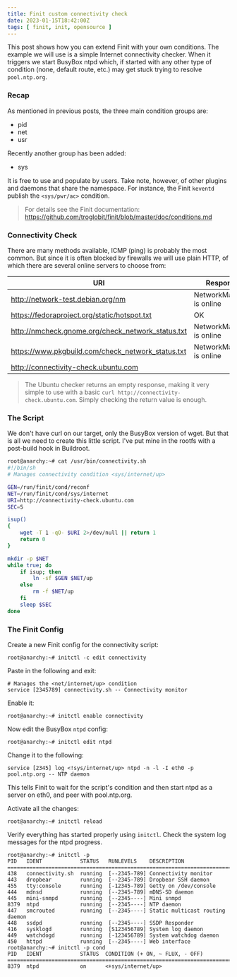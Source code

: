 ```yaml
---
title: Finit custom connectivity check
date: 2023-01-15T18:42:00Z
tags: [ finit, init, opensource ]
---
```


This post shows how you can extend Finit with your own conditions.  The
example we will use is a simple Internet connectivity checker.  When it
triggers we start BusyBox ntpd which, if started with any other type of
condition (none, default route, etc.) may get stuck trying to resolve
`pool.ntp.org`.

<!--more-->

### Recap

As mentioned in previous posts, the three main condition groups are:

 - pid
 - net
 - usr

Recently another group has been added:

 - sys

It is free to use and populate by users.  Take note, however, of other
plugins and daemons that share the namespace.  For instance, the Finit
`keventd` publish the `<sys/pwr/ac>` condition.

> For details see the Finit documentation:
> <https://github.com/troglobit/finit/blob/master/doc/conditions.md>


### Connectivity Check

There are many methods available, ICMP (ping) is probably the most
common.  But since it is often blocked by firewalls we will use plain
HTTP, of which there are several online servers to choose from:

| **URI**                                           | **Response**             |
|---------------------------------------------------|--------------------------|
| http://network-test.debian.org/nm                 | NetworkManager is online |
| https://fedoraproject.org/static/hotspot.txt      | OK                       |
| http://nmcheck.gnome.org/check_network_status.txt | NetworkManager is online |
| https://www.pkgbuild.com/check_network_status.txt | NetworkManager is online |
| http://connectivity-check.ubuntu.com              |                          |

> The Ubuntu checker returns an empty response, making it very simple to
> use with a basic `curl http://connectivity-check.ubuntu.com`.  Simply
> checking the return value is enough.

### The Script

We don't have curl on our target, only the BusyBox version of wget.  But
that is all we need to create this little script.  I've put mine in the
rootfs with a post-build hook in Buildroot.

```sh
root@anarchy:~# cat /usr/bin/connectivity.sh
#!/bin/sh
# Manages connectivity condition <sys/internet/up>

GEN=/run/finit/cond/reconf
NET=/run/finit/cond/sys/internet
URI=http://connectivity-check.ubuntu.com
SEC=5

isup()
{
	wget -T 1 -qO- $URI 2>/dev/null || return 1
	return 0
}

mkdir -p $NET
while true; do
	if isup; then
		ln -sf $GEN $NET/up
	else
		rm -f $NET/up
	fi
	sleep $SEC
done
```

### The Finit Config

Create a new Finit config for the connectivity script:

    root@anarchy:~# initctl -c edit connectivity

Paste in the following and exit:

    # Manages the <net/internet/up> condition
    service [2345789] connectivity.sh -- Connectivity monitor

Enable it:

    root@anarchy:~# initctl enable connectivity

Now edit the BusyBox `ntpd` config:

    root@anarchy:~# initctl edit ntpd

Change it to the following:

    service [2345] log <!sys/internet/up> ntpd -n -l -I eth0 -p pool.ntp.org -- NTP daemon

This tells Finit to wait for the script's condition and then start ntpd
as a server on eth0, and peer with pool.ntp.org.

Activate all the changes:

    root@anarchy:~# initctl reload

Verify everything has started properly using `initctl`.  Check the
system log messages for the ntpd progress.

```
root@anarchy:~# initctl -p
PID   IDENT            STATUS   RUNLEVELS    DESCRIPTION
==============================================================================
438   connectivity.sh  running  [--2345-789] Connectivity monitor
443   dropbear         running  [--2345-789] Dropbear SSH daemon
455   tty:console      running  [-12345-789] Getty on /dev/console
444   mdnsd            running  [--2345-789] mDNS-SD daemon
445   mini-snmpd       running  [--2345----] Mini snmpd
8379  ntpd             running  [--2345----] NTP daemon
447   smcrouted        running  [--2345----] Static multicast routing daemon
448   ssdpd            running  [--2345----] SSDP Responder
416   sysklogd         running  [S123456789] System log daemon
449   watchdogd        running  [-123456789] System watchdog daemon
450   httpd            running  [--2345----] Web interface
root@anarchy:~# initctl -p cond
PID   IDENT            STATUS  CONDITION (+ ON, ~ FLUX, - OFF)
==============================================================================
8379  ntpd             on      <+sys/internet/up>
```

